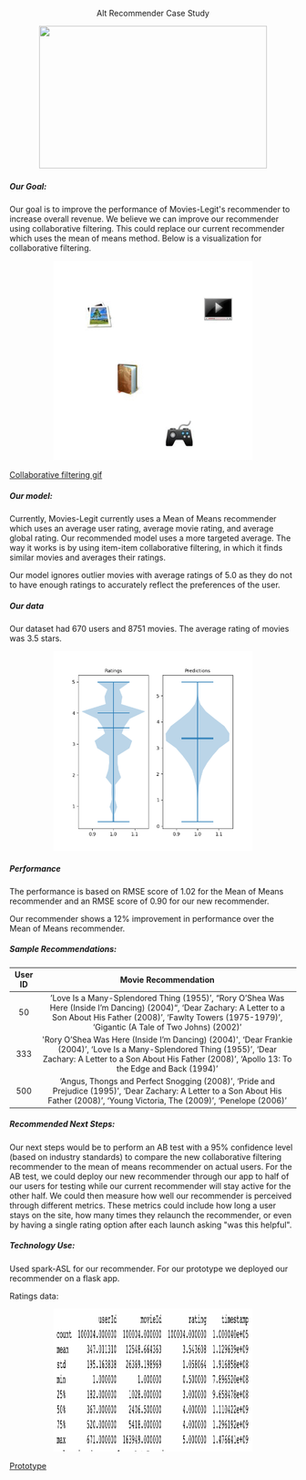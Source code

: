 <p align="center">
Alt Recommender Case Study
</p>

<p align="center">
  <img width="400" height="250" src="images/intro1.jpg">
</p>

##### Our Goal:
Our goal is to improve the performance of Movies-Legit's recommender to increase overall revenue.
We believe we can improve our recommender using collaborative filtering. This could replace our current recommender which uses the mean of means method.
Below is a visualization for collaborative filtering.

<p align="center">
  <img width="350" height="350" src="images/Collaborative_filtering.gif">
</p>

[Collaborative filtering gif]( https://www.codementor.io/jadianes/building-a-recommender-with-apache-spark-python-example-app-part1-du1083qbw)

##### Our model:

Currently, Movies-Legit currently uses a Mean of Means recommender which uses an average user rating, average movie rating, and average global rating.
Our recommended model uses a more targeted average. The way it works is by using item-item collaborative filtering, in which it finds similar movies and averages their ratings.  

Our model ignores outlier movies with average ratings of 5.0 as they do not to have enough ratings to accurately reflect the preferences of the user.

##### Our data

Our dataset had 670 users and 8751 movies.
The average rating of movies was 3.5 stars.

<p align="center">
  <img width="350" height="350" src="images/violin_plot2.png">
</p>

##### Performance

The performance is based on RMSE score of 1.02 for the Mean of Means recommender and an RMSE score of 0.90 for our new recommender.

Our recommender shows a 12% improvement in performance over the Mean of Means recommender.

##### Sample Recommendations:

| User ID |                                                                                                      Movie Recommendation                                                                                                     |
|:-------:|:-----------------------------------------------------------------------------------------------------------------------------------------------------------------------------------------------------------------------------:|
|    50   | ’Love Is a Many-Splendored Thing (1955)’, “Rory O’Shea Was Here (Inside I’m Dancing) (2004)“, ‘Dear Zachary: A Letter to a Son About His Father (2008)’, ‘Fawlty Towers (1975-1979)’, ‘Gigantic (A Tale of Two Johns) (2002)’ |
|   333   |    'Rory O’Shea Was Here (Inside I’m Dancing) (2004)', ‘Dear Frankie (2004)’, ‘Love Is a Many-Splendored Thing (1955)’, ‘Dear Zachary: A Letter to a Son About His Father (2008)’, ‘Apollo 13: To the Edge and Back (1994)’   |
|   500   |                     ‘Angus, Thongs and Perfect Snogging (2008)’, ‘Pride and Prejudice (1995)’, ‘Dear Zachary: A Letter to a Son About His Father (2008)’, ‘Young Victoria, The (2009)’, ‘Penelope (2006)’                     |

##### Recommended Next Steps:
Our next steps would be to perform an AB test with a 95% confidence level (based on industry standards) to compare the new collaborative filtering recommender to the mean of means recommender on actual users. For the AB test, we could deploy our new recommender through our app to half of our users for testing while our current recommender will stay active for the other half. We could then measure how well our recommender is perceived through different metrics. These metrics could include how long a user stays on the site, how many times they relaunch the recommender, or even by having a single rating option after each launch asking "was this helpful".

##### Technology Use:
Used spark-ASL for our recommender. For our prototype we deployed our recommender on a flask app.

Ratings data:
<p align="center">
  <img width="350" height="250" src="images/Screen_Shot1.png">
</p>

[Prototype](ec2-18-237-252-110.us-west-2.compute.amazonaws.com:8080)
